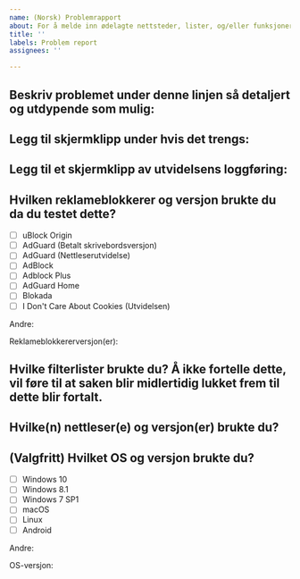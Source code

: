 ```yaml
---
name: (Norsk) Problemrapport
about: For å melde inn ødelagte nettsteder, lister, og/eller funksjoner
title: ''
labels: Problem report
assignees: ''

---
```


<!-- PS: Hvis du allerede har skrevet en oppføring som ville ha fikset problemet, er det bedre å bruke *Listeoppføringsforslag*-malen i stedet. -->

<!-- Les gjennom https://github.com/DandelionSprout/adfilt/blob/master/.github/CONTRIBUTING.md hvis du har anledning, sånn at du vet hva du kan forvente om hvordan saksrapporter blir behandlet. -->

## Beskriv problemet under denne linjen så detaljert og utdypende som mulig:

## Legg til skjermklipp under hvis det trengs:

## Legg til et skjermklipp av utvidelsens loggføring:
<!-- Hvis du bruker uBlock Origin, er det anbefalt å filtrere visningen ned til Blokkert+Tillatt, for å redusere de (som oftest irrelevante) "hvite" loggoppføringene. -->

## Hvilken reklameblokkerer og versjon brukte du da du testet dette?
<!-- For info om støttede utvidelser, besøk https://github.com/DandelionSprout/adfilt/blob/master/Wiki/Supported%20adblockers%20and%20tools.md -->
- [ ] uBlock Origin
- [ ] AdGuard (Betalt skrivebordsversjon)
- [ ] AdGuard (Nettleserutvidelse)
- [ ] AdBlock
- [ ] Adblock Plus
- [ ] AdGuard Home
- [ ] Blokada
- [ ] I Don't Care About Cookies (Utvidelsen)

Andre:

Reklameblokkererversjon(er):

## Hvilke filterlister brukte du? Å ikke fortelle dette, vil føre til at saken blir midlertidig lukket frem til dette blir fortalt.
<!-- Hvis du vil spare tid, kan du ta et skjermklipp av listeinnstillingene til reklameblokkereren din. -->

## Hvilke(n) nettleser(e) og versjon(er) brukte du?
<!-- Hvis du er i tvil, se i *Om*-siden til nettleseren din. -->

## (Valgfritt) Hvilket OS og versjon brukte du?
- [ ] Windows 10
- [ ] Windows 8.1
- [ ] Windows 7 SP1
- [ ] macOS
- [ ] Linux
- [ ] Android

Andre:

OS-versjon:

